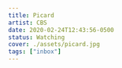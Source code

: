 ```yaml
---
title: Picard
artist: CBS
date: 2020-02-24T12:43:56-0500
status: Watching
cover: ./assets/picard.jpg
tags: ["inbox"]
---
```

